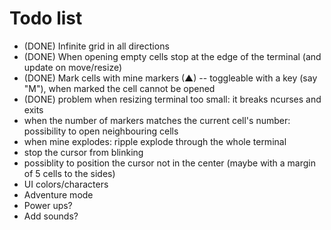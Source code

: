 # Todo list
- (DONE) Infinite grid in all directions
- (DONE) When opening empty cells stop at the edge of the terminal (and update on move/resize)
- (DONE) Mark cells with mine markers (▲) -- toggleable with a key (say "M"), when marked the cell cannot be opened
- (DONE) problem when resizing terminal too small: it breaks ncurses and exits
- when the number of markers matches the current cell's number: possibility to open neighbouring cells
- when mine explodes: ripple explode through the whole terminal
- stop the cursor from blinking
- possiblity to position the cursor not in the center (maybe with a margin of 5 cells to the sides)
- UI colors/characters
- Adventure mode
- Power ups?
- Add sounds?